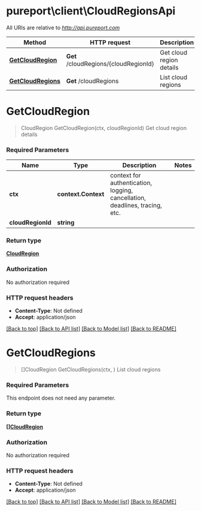# pureport\client\CloudRegionsApi

All URIs are relative to *http://api.pureport.com*

Method | HTTP request | Description
------------- | ------------- | -------------
[**GetCloudRegion**](CloudRegionsApi.md#GetCloudRegion) | **Get** /cloudRegions/{cloudRegionId} | Get cloud region details
[**GetCloudRegions**](CloudRegionsApi.md#GetCloudRegions) | **Get** /cloudRegions | List cloud regions


# **GetCloudRegion**
> CloudRegion GetCloudRegion(ctx, cloudRegionId)
Get cloud region details



### Required Parameters

Name | Type | Description  | Notes
------------- | ------------- | ------------- | -------------
 **ctx** | **context.Context** | context for authentication, logging, cancellation, deadlines, tracing, etc.
  **cloudRegionId** | **string**|  | 

### Return type

[**CloudRegion**](CloudRegion.md)

### Authorization

No authorization required

### HTTP request headers

 - **Content-Type**: Not defined
 - **Accept**: application/json

[[Back to top]](#) [[Back to API list]](../README.md#documentation-for-api-endpoints) [[Back to Model list]](../README.md#documentation-for-models) [[Back to README]](../README.md)

# **GetCloudRegions**
> []CloudRegion GetCloudRegions(ctx, )
List cloud regions



### Required Parameters
This endpoint does not need any parameter.

### Return type

[**[]CloudRegion**](CloudRegion.md)

### Authorization

No authorization required

### HTTP request headers

 - **Content-Type**: Not defined
 - **Accept**: application/json

[[Back to top]](#) [[Back to API list]](../README.md#documentation-for-api-endpoints) [[Back to Model list]](../README.md#documentation-for-models) [[Back to README]](../README.md)

